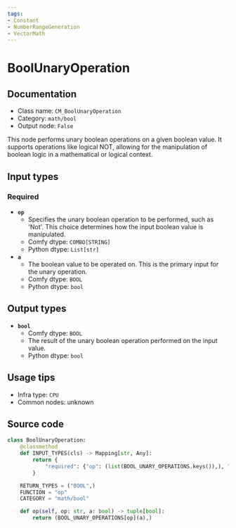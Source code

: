 ```yaml
---
tags:
- Constant
- NumberRangeGeneration
- VectorMath
---
```


# BoolUnaryOperation
## Documentation
- Class name: `CM_BoolUnaryOperation`
- Category: `math/bool`
- Output node: `False`

This node performs unary boolean operations on a given boolean value. It supports operations like logical NOT, allowing for the manipulation of boolean logic in a mathematical or logical context.
## Input types
### Required
- **`op`**
    - Specifies the unary boolean operation to be performed, such as 'Not'. This choice determines how the input boolean value is manipulated.
    - Comfy dtype: `COMBO[STRING]`
    - Python dtype: `List[str]`
- **`a`**
    - The boolean value to be operated on. This is the primary input for the unary operation.
    - Comfy dtype: `BOOL`
    - Python dtype: `bool`
## Output types
- **`bool`**
    - Comfy dtype: `BOOL`
    - The result of the unary boolean operation performed on the input value.
    - Python dtype: `bool`
## Usage tips
- Infra type: `CPU`
- Common nodes: unknown


## Source code
```python
class BoolUnaryOperation:
    @classmethod
    def INPUT_TYPES(cls) -> Mapping[str, Any]:
        return {
            "required": {"op": (list(BOOL_UNARY_OPERATIONS.keys()),), "a": DEFAULT_BOOL}
        }

    RETURN_TYPES = ("BOOL",)
    FUNCTION = "op"
    CATEGORY = "math/bool"

    def op(self, op: str, a: bool) -> tuple[bool]:
        return (BOOL_UNARY_OPERATIONS[op](a),)

```
